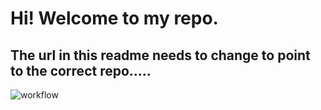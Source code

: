 # Hi! Welcome to my repo.
## The url in this readme needs to change to point to the correct repo.....

![workflow](https://github.com/mwjul212/hello-github-actions/actions/workflows/main.yml/badge.svg)